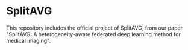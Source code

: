 # SplitAVG
This repository includes the official project of SplitAVG, from our paper "SplitAVG: A heterogeneity-aware federated deep learning method for medical imaging".
